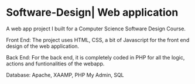 # Software-Design| Web application
A web app project I built for a Computer Science Software Design Course. 

Front End: The project uses HTML, CSS, a bit of Javascript for the front end design of the web application. 

Back End: For the back end, it is completely coded in PHP for all the logic, actions and funtionalities of the webapp.

Database: 
Apache,
XAAMP,
PHP My Admin,
SQL


